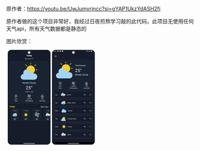 原作者：https://youtu.be/UwJumvrjncc?si=gYAP1UkzYdASH2fi

原作者做的这个项目非常好，我经过日夜煎熬学习敲的此代码，此项目无使用任何天气api，所有天气数据都是静态的



图片欣赏：

​     <img src="img/1.png" style="zoom: 25%;max-width: 31%;"/>              <img src="img/2.png" style="zoom:25%;max-width: 31%;" />
